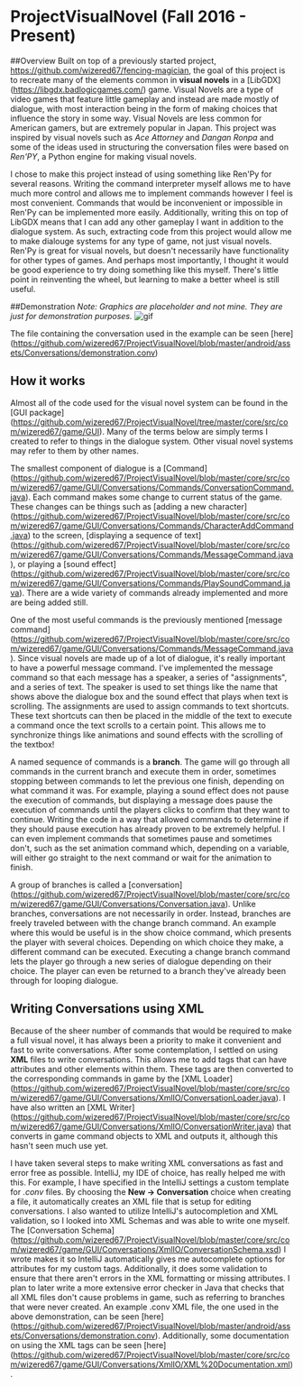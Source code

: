 # ProjectVisualNovel (Fall 2016 - Present)

##Overview
Built on top of a previously started project, https://github.com/wizered67/fencing-magician, the goal of this project is to recreate many of the elements common in **visual novels** in a [LibGDX] (https://libgdx.badlogicgames.com/) game. Visual Novels are a type of video games that feature little gameplay and instead are made mostly of dialogue, with most interaction being in the form of making choices that influence the story in some way. Visual Novels are less common for American gamers, but are extremely popular in Japan. This project was inspired by visual novels such as *Ace Attorney* and *Dangan Ronpa* and some of the ideas used in structuring the conversation files were based on *Ren'PY*, a Python engine for making visual novels. 

I chose to make this project instead of using something like Ren'Py for several reasons. Writing the command interpreter myself allows me to have much more control and allows me to implement commands however I feel is most convenient. Commands that would be inconvenient or impossible in Ren'Py can be implemented more easily. Additionally, writing this on top of LibGDX means that I can add any other gameplay I want in addition to the dialogue system. As such, extracting code from this project would allow me to make dialouge systems for any type of game, not just visual novels. Ren'Py is great for visual novels, but doesn't necessarily have functionality for other types of games. And perhaps most importantly, I thought it would be good experience to try doing something like this myself. There's little point in reinventing the wheel, but learning to make a better wheel is still useful.

##Demonstration
*Note: Graphics are placeholder and not mine. They are just for demonstration purposes.*
![gif](https://dl.dropboxusercontent.com/u/25507891/visualnovel3test.gif)

The file containing the conversation used in the example can be seen [here] (https://github.com/wizered67/ProjectVisualNovel/blob/master/android/assets/Conversations/demonstration.conv)

## How it works
Almost all of the code used for the visual novel system can be found in the [GUI package] (https://github.com/wizered67/ProjectVisualNovel/tree/master/core/src/com/wizered67/game/GUI). Many of the terms below are simply terms I created to refer to things in the dialogue system. Other visual novel systems may refer to them by other names.

The smallest component of dialogue is a [Command] (https://github.com/wizered67/ProjectVisualNovel/blob/master/core/src/com/wizered67/game/GUI/Conversations/Commands/ConversationCommand.java). Each command makes some change to current status of the game. These changes can be things such as [adding a new character] (https://github.com/wizered67/ProjectVisualNovel/blob/master/core/src/com/wizered67/game/GUI/Conversations/Commands/CharacterAddCommand.java) to the screen, [displaying a sequence of text] (https://github.com/wizered67/ProjectVisualNovel/blob/master/core/src/com/wizered67/game/GUI/Conversations/Commands/MessageCommand.java), or playing a [sound effect] (https://github.com/wizered67/ProjectVisualNovel/blob/master/core/src/com/wizered67/game/GUI/Conversations/Commands/PlaySoundCommand.java). There are a wide variety of commands already implemented and more are being added still. 

One of the most useful commands is the previously mentioned [message command] (https://github.com/wizered67/ProjectVisualNovel/blob/master/core/src/com/wizered67/game/GUI/Conversations/Commands/MessageCommand.java). Since visual novels are made up of a lot of dialogue, it's really important to have a powerful message command. I've implemented the message command so that each message has a speaker, a series of "assignments", and a series of text. The speaker is used to set things like the name that shows above the dialogue box and the sound effect that plays when text is scrolling. The assignments are used to assign commands to text shortcuts. These text shortcuts can then be placed in the middle of the text to execute a command once the text scrolls to a certain point. This allows me to synchronize things like animations and sound effects with the scrolling of the textbox!

A named sequence of commands is a **branch**. The game will go through all commands in the current branch and execute them in order, sometimes stopping between commands to let the previous one finish, depending on what command it was. For example, playing a sound effect does not pause the execution of commands, but displaying a message does pause the execution of commands until the players clicks to confirm that they want to continue. Writing the code in a way that allowed commands to determine if they should pause execution has already proven to be extremely helpful. I can even implement commands that sometimes pause and sometimes don't, such as the set animation command which, depending on a variable, will either go straight to the next command or wait for the animation to finish. 

A group of branches is called a [conversation] (https://github.com/wizered67/ProjectVisualNovel/blob/master/core/src/com/wizered67/game/GUI/Conversations/Conversation.java). Unlike branches, conversations are not necessarily in order. Instead, branches are freely traveled between with the change branch command. An example where this would be useful is in the show choice command, which presents the player with several choices. Depending on which choice they make, a different command can be executed. Executing a change branch command lets the player go through a new series of dialogue depending on their choice. The player can even be returned to a branch they've already been through for looping dialogue. 

## Writing Conversations using XML
Because of the sheer number of commands that would be required to make a full visual novel, it has always been a priority to make it convenient and fast to write conversations. After some contemplation, I settled on using **XML** files to write conversations. This allows me to add tags that can have attributes and other elements within them. These tags are then converted to the corresponding commands in game by the [XML Loader] (https://github.com/wizered67/ProjectVisualNovel/blob/master/core/src/com/wizered67/game/GUI/Conversations/XmlIO/ConversationLoader.java). I have also written an [XML Writer] (https://github.com/wizered67/ProjectVisualNovel/blob/master/core/src/com/wizered67/game/GUI/Conversations/XmlIO/ConversationWriter.java) that converts in game command objects to XML and outputs it, although this hasn't seen much use yet.

I have taken several steps to make writing XML conversations as fast and error free as possible. IntelliJ, my IDE of choice, has really helped me with this. For example, I have specified in the IntelliJ settings a custom template for *.conv* files. By choosing the **New -> Conversation** choice when creating a file, it automatically creates an XML file that is setup for editing conversations. I also wanted to utilize IntelliJ's autocompletion and XML validation, so I looked into XML Schemas and was able to write one myself. The [Conversation Schema] (https://github.com/wizered67/ProjectVisualNovel/blob/master/core/src/com/wizered67/game/GUI/Conversations/XmlIO/ConversationSchema.xsd) I wrote makes it so IntelliJ automatically gives me autocomplete options for attributes for my custom tags. Additionally, it does some validation to ensure that there aren't errors in the XML formatting or missing attributes. I plan to later write a more extensive error checker in Java that checks that all XML files don't cause problems in game, such as referring to branches that were never created. An example .conv XML file, the one used in the above demonstration, can be seen [here] (https://github.com/wizered67/ProjectVisualNovel/blob/master/android/assets/Conversations/demonstration.conv). Additionally, some documentation on using the XML tags can be seen [here] (https://github.com/wizered67/ProjectVisualNovel/blob/master/core/src/com/wizered67/game/GUI/Conversations/XmlIO/XML%20Documentation.xml).

